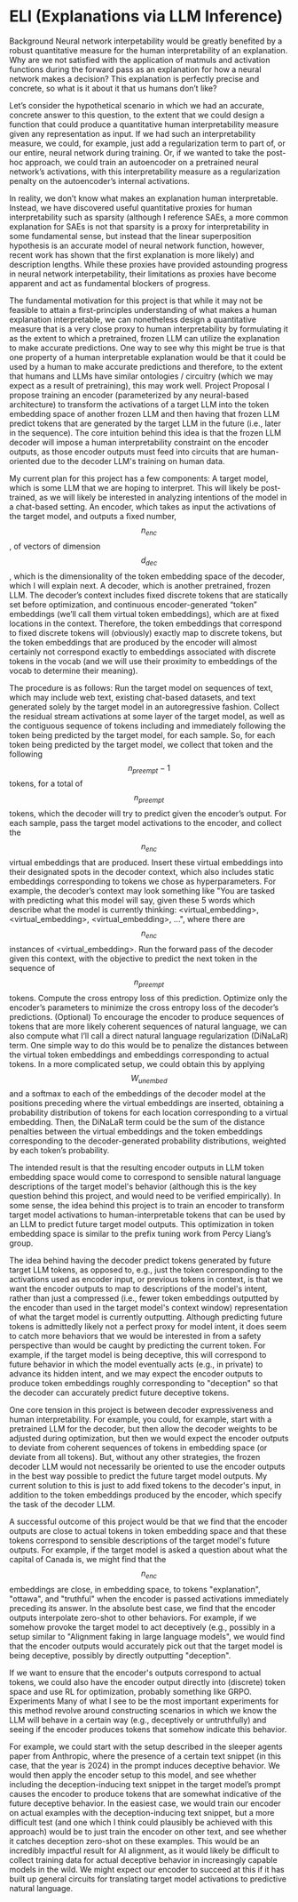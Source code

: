 # ELI (Explanations via LLM Inference)

Background
Neural network interpetability would be greatly benefited by a robust quantitative measure for the human interpretability of an explanation. Why are we not satisfied with the application of matmuls and activation functions during the forward pass as an explanation for how a neural network makes a decision? This explanation is perfectly precise and concrete, so what is it about it that us humans don’t like?

Let’s consider the hypothetical scenario in which we had an accurate, concrete answer to this question, to the extent that we could design a function that could produce a quantitative human interpretability measure given any representation as input. If we had such an interpretability measure, we could, for example, just add a regularization term to part of, or our entire, neural network during training. Or, if we wanted to take the post-hoc approach, we could train an autoencoder on a pretrained neural network’s activations, with this interpretability measure as a regularization penalty on the autoencoder’s internal activations.

In reality, we don’t know what makes an explanation human interpretable. Instead, we have discovered useful quantitative proxies for human interpretability such as sparsity (although I reference SAEs, a more common explanation for SAEs is not that sparsity is a proxy for interpretability in some fundamental sense, but instead that the linear superposition hypothesis is an accurate model of neural network function, however, recent work has shown that the first explanation is more likely) and description lengths. While these proxies have provided astounding progress in neural network interpetability, their limitations as proxies have become apparent and act as fundamental blockers of progress.

The fundamental motivation for this project is that while it may not be feasible to attain a first-principles understanding of what makes a human explanation interpretable, we can nonetheless design a quantitative measure that is a very close proxy to human interpretability by formulating it as the extent to which a pretrained, frozen LLM can utilize the explanation to make accurate predictions. One way to see why this might be true is that one property of a human interpretable explanation would be that it could be used by a human to make accurate predictions and therefore, to the extent that humans and LLMs have similar ontologies / circuitry (which we may expect as a result of pretraining), this may work well.
Project Proposal
I propose training an encoder (parameterized by any neural-based architecture) to transform the activations of a target LLM into the token embedding space of another frozen LLM and then having that frozen LLM predict tokens that are generated by the target LLM in the future (i.e., later in the sequence). The core intuition behind this idea is that the frozen LLM decoder will impose a human interpretability constraint on the encoder outputs, as those encoder outputs must feed into circuits that are human-oriented due to the decoder LLM's training on human data.

My current plan for this project has a few components:
A target model, which is some LLM that we are hoping to interpret. This will likely be post-trained, as we will likely be interested in analyzing intentions of the model in a chat-based setting.
An encoder, which takes as input the activations of the target model, and outputs a fixed number, $$n_{enc}$$, of vectors of dimension $$d_{dec}$$, which is the dimensionality of the token embedding space of the decoder, which I will explain next.
A decoder, which is another pretrained, frozen LLM. The decoder’s context includes fixed discrete tokens that are statically set before optimization, and continuous encoder-generated “token” embeddings (we’ll call them virtual token embeddings), which are at fixed locations in the context. Therefore, the token embeddings that correspond to fixed discrete tokens will (obviously) exactly map to discrete tokens, but the token embeddings that are produced by the encoder will almost certainly not correspond exactly to embeddings associated with discrete tokens in the vocab (and we will use their proximity to embeddings of the vocab to determine their meaning).

The procedure is as follows:
Run the target model on sequences of text, which may include web text, existing chat-based datasets, and text generated solely by the target model in an autoregressive fashion. Collect the residual stream activations at some layer of the target model, as well as the contiguous sequence of tokens including and immediately following the token being predicted by the target model, for each sample. So, for each token being predicted by the target model, we collect that token and the following $$n_{preempt}-1$$ tokens, for a total of $$n_{preempt}$$ tokens, which the decoder will try to predict given the encoder’s output.
For each sample, pass the target model activations to the encoder, and collect the $$n_{enc}$$ virtual embeddings that are produced.
Insert these virtual embeddings into their designated spots in the decoder context, which also includes static embeddings corresponding to tokens we chose as hyperparameters. For example, the decoder’s context may look something like "You are tasked with predicting what this model will say, given these 5 words which describe what the model is currently thinking: <virtual_embedding>,<virtual_embedding>, <virtual_embedding>, ...", where there are $$n_{enc}$$ instances of <virtual_embedding>.
Run the forward pass of the decoder given this context, with the objective to predict the next token in the sequence of $$n_{preempt}$$ tokens. Compute the cross entropy loss of this prediction.
Optimize only the encoder’s parameters to minimize the cross entropy loss of the decoder’s predictions.
(Optional) To encourage the encoder to produce sequences of tokens that are more likely coherent sequences of natural language, we can also compute what I’ll call a direct natural language regularization (DiNaLaR) term. One simple way to do this would be to penalize the distances between the virtual token embeddings and embeddings corresponding to actual tokens. In a more complicated setup, we could obtain this by applying $$W_{unembed}$$ and a softmax to each of the embeddings of the decoder model at the positions preceding where the virtual embeddings are inserted, obtaining a probability distribution of tokens for each location corresponding to a virtual embedding. Then, the DiNaLaR term could be the sum of the distance penalties between the virtual embeddings and the token embeddings corresponding to the decoder-generated probability distributions, weighted by each token’s probability.

The intended result is that the resulting encoder outputs in LLM token embedding space would come to correspond to sensible natural language descriptions of the target model's behavior (although this is the key question behind this project, and would need to be verified empirically). In some sense, the idea behind this project is to train an encoder to transform target model activations to human-interpretable tokens that can be used by an LLM to predict future target model outputs. This optimization in token embedding space is similar to the prefix tuning work from Percy Liang’s group.

The idea behind having the decoder predict tokens generated by future target LLM tokens, as opposed to, e.g., just the token corresponding to the activations used as encoder input, or previous tokens in context, is that we want the encoder outputs to map to descriptions of the model's intent, rather than just a compressed (i.e., fewer token embeddings outputted by the encoder than used in the target model's context window) representation of what the target model is currently outputting. Although predicting future tokens is admittedly likely not a perfect proxy for model intent, it does seem to catch more behaviors that we would be interested in from a safety perspective than would be caught by predicting the current token. For example, if the target model is being deceptive, this will correspond to future behavior in which the model eventually acts (e.g., in private) to advance its hidden intent, and we may expect the encoder outputs to produce token embeddings roughly corresponding to "deception" so that the decoder can accurately predict future deceptive tokens.

One core tension in this project is between decoder expressiveness and human interpretability. For example, you could, for example, start with a pretrained LLM for the decoder, but then allow the decoder weights to be adjusted during optimization, but then we would expect the encoder outputs to deviate from coherent sequences of tokens in embedding space (or deviate from all tokens). But, without any other strategies, the frozen decoder LLM would not necessarily be oriented to use the encoder outputs in the best way possible to predict the future target model outputs. My current solution to this is just to add fixed tokens to the decoder's input, in addition to the token embeddings produced by the encoder, which specify the task of the decoder LLM.

A successful outcome of this project would be that we find that the encoder outputs are close to actual tokens in token embedding space and that these tokens correspond to sensible descriptions of the target model's future outputs. For example, if the target model is asked a question about what the capital of Canada is, we might find that the $$n_{enc}$$ embeddings are close, in embedding space, to tokens "explanation", "ottawa", and "truthful" when the encoder is passed activations immediately preceding its answer. In the absolute best case, we find that the encoder outputs interpolate zero-shot to other behaviors. For example, if we somehow provoke the target model to act deceptively (e.g., possibly in a setup similar to "Alignment faking in large language models", we would find that the encoder outputs would accurately pick out that the target model is being deceptive, possibly by directly outputting "deception".

If we want to ensure that the encoder's outputs correspond to actual tokens, we could also have the encoder output directly into (discrete) token space and use RL for optimization, probably something like GRPO.
Experiments
Many of what I see to be the most important experiments for this method revolve around constructing scenarios in which we know the LLM will behave in a certain way (e.g., deceptively or untruthfully) and seeing if the encoder produces tokens that somehow indicate this behavior.

For example, we could start with the setup described in the sleeper agents paper from Anthropic, where the presence of a certain text snippet (in this case, that the year is 2024) in the prompt induces deceptive behavior. We would then apply the encoder setup to this model, and see whether including the deception-inducing text snippet in the target model’s prompt causes the encoder to produce tokens that are somewhat indicative of the future deceptive behavior. In the easiest case, we would train our encoder on actual examples with the deception-inducing text snippet, but a more difficult test (and one which I think could plausibly be achieved with this approach) would be to just train the encoder on other text, and see whether it catches deception zero-shot on these examples. This would be an incredibly impactful result for AI alignment, as it would likely be difficult to collect training data for actual deceptive behavior in increasingly capable models in the wild. We might expect our encoder to succeed at this if it has built up general circuits for translating target model activations to predictive natural language.


